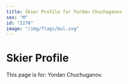 ```yaml
---
title: Skier Profile for Yordan Chuchuganov
sex: "M"
id: "2278"
image: "/img/flags/bul.svg" 
---
```


# Skier Profile

This page is for: Yordan Chuchuganov.
    